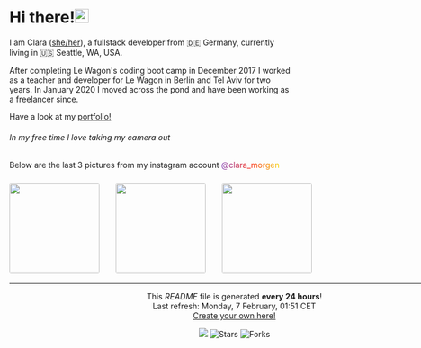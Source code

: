 <h1>Hi there!<img src="https://media.giphy.com/media/hvRJCLFzcasrR4ia7z/giphy.gif" width="25px"></h1>

<p>I am Clara (<a href="https://pronoun.is/she" target="_blank">she/her</a>), a fullstack developer from 🇩🇪 Germany, currently living in 🇺🇸 Seattle, WA, USA.</p>
<p>After completing Le Wagon's coding boot camp in December 2017 I worked as a teacher and developer
for Le Wagon in Berlin and Tel Aviv for two years.
In January 2020 I moved across the pond and have been working as a freelancer since.
</p>

Have a look at my <a href="https://www.claramorgeneyer.com" target="_blank">portfolio!</a>

<h6>In my free time I love taking my camera out</h6>
  <p>Below are the last 3 pictures from my instagram account
  <a href="https://www.instagram.com/clara_morgen/" target="_blank" style="background: #7D36AF;
                                                                            background: -webkit-linear-gradient(to right, #7D36AF 0%, #F81500 50%, #F6D400 100%);
                                                                            background: -moz-linear-gradient(to right, #7D36AF 0%, #F81500 50%, #F6D400 100%);
                                                                            background: linear-gradient(to right, #7D36AF 0%, #F81500 50%, #F6D400 100%);
                                                                            -webkit-background-clip: text;
                                                                            -webkit-text-fill-color: transparent;
">
    @clara_morgen
  </a>

  <div style="width: 800; margin: 0 auto; margin-top: 25px;">
    <img width="160" src="https:&#x2F;&#x2F;www.picuki.com&#x2F;hosted-by-instagram&#x2F;url&#x3D;https%3A%7C%7C%7C%7Cinstagram.flwo4-2.fna.fbcdn.net%7C%7Cv%7C%7Ct51.2885-15%7C%7Csh0.08%7C%7Ce35%7C%7Cc0.180.1440.1440a%7C%7Cs640x640%7C%7C272842062_3115892825293074_982650386836157085_n.jpg%3F_nc_ht%3Dinstagram.flwo4-2.fna.fbcdn.net%26_nc_cat%3D106%26_nc_ohc%3Dj1zxxaxR3B4AX83sm2e%26edm%3DABfd0MgBAAAA%26ccb%3D7-4%26oh%3D00_AT-naEq9XDfVja-s6wMGIHhFOYc1AF5TZmjwGeIuLN_NDQ%26oe%3D6206F39F%26_nc_sid%3D7bff83" style="border-radius: 3px; margin-right: 25px;"/>
    <img width="160" src="https:&#x2F;&#x2F;www.picuki.com&#x2F;hosted-by-instagram&#x2F;url&#x3D;https%3A%7C%7C%7C%7Cinstagram.flwo4-2.fna.fbcdn.net%7C%7Cv%7C%7Ct51.2885-15%7C%7Csh0.08%7C%7Ce35%7C%7Cc0.178.1440.1440a%7C%7Cs640x640%7C%7C272171580_1692042401135211_1851138949569351773_n.jpg%3F_nc_ht%3Dinstagram.flwo4-2.fna.fbcdn.net%26_nc_cat%3D103%26_nc_ohc%3Dc-oVRz_TEq8AX-si6GH%26edm%3DABfd0MgBAAAA%26ccb%3D7-4%26oh%3D00_AT_hamtXgpTol77E6AnvtgniPyz9ka23tMmD3_8hc918nw%26oe%3D62067CA0%26_nc_sid%3D7bff83" style="border-radius: 3px; margin-right: 25px;" />
    <img width="160" src="https:&#x2F;&#x2F;www.picuki.com&#x2F;hosted-by-instagram&#x2F;url&#x3D;https%3A%7C%7C%7C%7Cinstagram.flwo4-2.fna.fbcdn.net%7C%7Cv%7C%7Ct51.2885-15%7C%7Csh0.08%7C%7Ce35%7C%7Cc0.179.1440.1440a%7C%7Cs640x640%7C%7C271866028_1113445146088614_9105952625651846285_n.jpg%3F_nc_ht%3Dinstagram.flwo4-2.fna.fbcdn.net%26_nc_cat%3D106%26_nc_ohc%3DcikFoPucgQwAX-HwoQu%26edm%3DABfd0MgBAAAA%26ccb%3D7-4%26oh%3D00_AT92sVebbdWYq9u29DCor6GYQAV0NJfvkit5VeK_AMtAkQ%26oe%3D620556AE%26_nc_sid%3D7bff83" style="border-radius: 3px; margin-right: 25px;" />
  </p>

------------
<p align="center">This <i>README</i> file is generated <b>every 24 hours</b>!</br>Last refresh: Monday, 7 February, 01:51 CET<br /><a href="https://medium.com/@th.guibert/how-to-create-a-self-updating-readme-md-for-your-github-profile-f8b05744ca91">Create your own here!</a></p>
<p align="center"><img src="https://github.com/thmsgbrt/thmsgbrt/workflows/README%20build/badge.svg" /> <img alt="Stars" src="https://img.shields.io/github/stars/thmsgbrt/thmsgbrt?style=flat-square&labelColor=343b41"/> <img alt="Forks" src="https://img.shields.io/github/forks/thmsgbrt/thmsgbrt?style=flat-square&labelColor=343b41"/></p>

